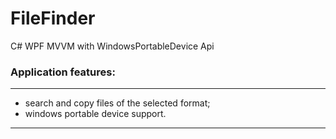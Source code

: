 # FileFinder

C# WPF MVVM with WindowsPortableDevice Api

### Application features:
---

* search and copy files of the selected format;
* windows portable device support.

---
